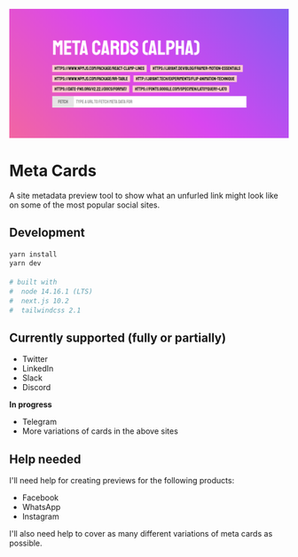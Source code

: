 ![main](public/meta-cards.png)

# Meta Cards

A site metadata preview tool to show what an unfurled link might look like on some of the most popular social sites.

## Development

```bash
yarn install
yarn dev

# built with
#  node 14.16.1 (LTS)
#  next.js 10.2
#  tailwindcss 2.1
```

## Currently supported (fully or partially)

- Twitter
- LinkedIn
- Slack
- Discord

**In progress**

- Telegram
- More variations of cards in the above sites

## Help needed

I'll need help for creating previews for the following products:

- Facebook
- WhatsApp
- Instagram

I'll also need help to cover as many different variations of meta cards as possible.
